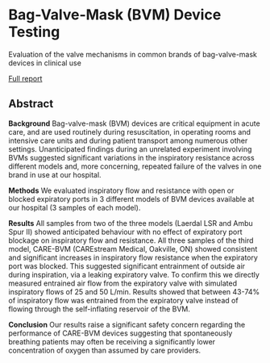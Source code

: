 # Bag-Valve-Mask (BVM) Device Testing
Evaluation of the valve mechanisms in common brands of bag-valve-mask devices in clinical use

[Full report](https://hackmd.io/@bag-valve-test/BJU82dW2P)

## Abstract
**Background** Bag-valve-mask (BVM) devices are critical equipment in acute care, and are used routinely during resuscitation, in operating rooms and intensive care units and during patient transport among numerous other settings. Unanticipated findings during an unrelated experiment involving BVMs suggested significant variations in the inspiratory resistance across different models and, more concerning, repeated failure of the valves in one brand in use at our hospital. 

**Methods** We evaluated inspiratory flow and resistance with open or blocked expiratory ports in 3 different models of BVM devices available at our hospital (3 samples of each model). 

**Results** All samples from two of the three models (Laerdal LSR and Ambu Spur II) showed anticipated behaviour with no effect of expiratory port blockage on inspiratory flow and resistance. All three samples of the third model, CARE-BVM (CAREstream Medical, Oakville, ON) showed consistent and significant increases in inspiratory flow resistance when the expiratory port was blocked. This suggested significant entrainment of outside air during inspiration, via a leaking expiratory valve. To confirm this we directly measured entrained air flow from the expiratory valve with simulated inspiratory flows of 25 and 50 L/min. Results showed that between 43-74% of inspiratory flow was entrained from the expiratory valve instead of flowing through the self-inflating reservoir of the BVM.

**Conclusion** Our results raise a significant safety concern regarding the performance of CARE-BVM devices suggesting that spontaneously breathing patients may often be receiving a significantly lower concentration of oxygen than assumed by care providers.
